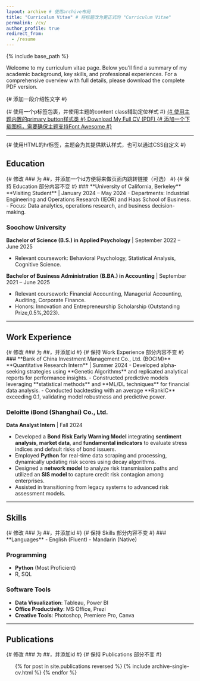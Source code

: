 ```yaml
---
layout: archive # 使用archive布局
title: "Curriculum Vitae" # 将标题改为更正式的 "Curriculum Vitae"
permalink: /cv/
author_profile: true
redirect_from:
  - /resume
---
```


{% include base_path %}

<p>Welcome to my curriculum vitae page. Below you'll find a summary of my academic background, key skills, and professional experiences. For a comprehensive overview with full details, please download the complete PDF version.</p> {# 添加一段介绍性文字 #}

<p class="page__content"> {# 使用一个p标签包裹，并使用主题的content class辅助定位样式 #}
  <a href="https://drive.google.com/file/d/10TXgXLxSadKUjpItiY7A-hNLFdoSMkj8/view?usp=sharing" class="btn btn--primary"> {# 使用主题内置的primary button样式类 #}
    <i class="fas fa-download"></i> Download My Full CV (PDF) {# 添加一个下载图标，需要确保主题支持Font Awesome #}
  </a>
</p>

<hr> {# 使用HTML的hr标签，主题会为其提供默认样式，也可以通过CSS自定义 #}

<h2 id="education">Education</h2> {# 修改 ### 为 ##，并添加一个id方便将来做页面内跳转链接（可选） #}
{# 保持 Education 部分内容不变 #}
### **University of California, Berkeley**
**Visiting Student** | January 2024 – May 2024
- Departments: Industrial Engineering and Operations Research (IEOR) and Haas School of Business.
- Focus: Data analytics, operations research, and business decision-making.

### **Soochow University**
**Bachelor of Science (B.S.) in Applied Psychology** | September 2022 – June 2025
- Relevant coursework: Behavioral Psychology, Statistical Analysis, Cognitive Science.

**Bachelor of Business Administration (B.BA.) in Accounting** | September 2021 – June 2025
- Relevant coursework: Financial Accounting, Managerial Accounting, Auditing, Corporate Finance.
- Honors: Innovation and Entrepreneurship Scholarship (Outstanding Prize,0.5%,2023).

<hr>

<h2 id="work-experience">Work Experience</h2> {# 修改 ### 为 ##，并添加id #}
{# 保持 Work Experience 部分内容不变 #}
### **Bank of China Investment Management Co., Ltd. (BOCIM)**
**Quantitative Research Intern** | Summer 2024
- Developed alpha-seeking strategies using **Genetic Algorithms** and replicated analytical reports for performance insights.
- Constructed predictive models leveraging **statistical methods** and **ML/DL techniques** for financial data analysis.
- Conducted backtesting with an average **RankIC** exceeding 0.1, validating model robustness and predictive power.

### **Deloitte iBond (Shanghai) Co., Ltd.**
**Data Analyst Intern** | Fall 2024
- Developed a **Bond Risk Early Warning Model** integrating **sentiment analysis**, **market data**, and **fundamental indicators** to evaluate stress indices and default risks of bond issuers.
- Employed **Python** for real-time data scraping and processing, dynamically updating risk scores using decay algorithms.
- Designed a **network model** to analyze risk transmission paths and utilized an **SIS model** to capture credit risk contagion among enterprises.
- Assisted in transitioning from legacy systems to advanced risk assessment models.

<hr>

<h2 id="skills">Skills</h2> {# 修改 ### 为 ##，并添加id #}
{# 保持 Skills 部分内容不变 #}
### **Languages**
- English (Fluent)
- Mandarin (Native)

### **Programming**
- **Python** (Most Proficient)
- R, SQL

### **Software Tools**
- **Data Visualization**: Tableau, Power BI
- **Office Productivity**: MS Office, Prezi
- **Creative Tools**: Photoshop, Premiere Pro, Canva

<hr>

<h2 id="publications">Publications</h2> {# 修改 ### 为 ##，并添加id #}
{# 保持 Publications 部分不变 #}
<ul>{% for post in site.publications reversed %}
  {% include archive-single-cv.html %}
{% endfor %}</ul>
